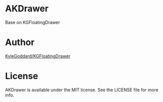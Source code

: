 # AKDrawer
Base on KGFloatingDrawer

# Author
<a href="https://github.com/KyleGoddard/KGFloatingDrawer">KyleGoddard/KGFloatingDrawer</a>

# License
AKDrawer is available under the MIT license. See the LICENSE file for more info.
